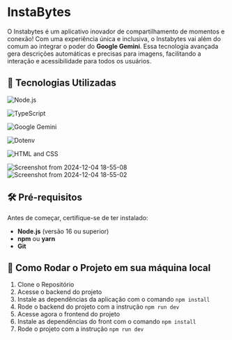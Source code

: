 # InstaBytes
O Instabytes é um aplicativo inovador de compartilhamento de momentos e conexão!
Com uma experiência única e inclusiva, o Instabytes vai além do comum ao integrar o poder do **Google Gemini**. Essa tecnologia avançada gera descrições automáticas e precisas para imagens, facilitando a interação e acessibilidade para todos os usuários.

## 🚀 Tecnologias Utilizadas

![Node.js](https://img.shields.io/badge/Node.js-339933?style=for-the-badge&logo=nodedotjs&logoColor=white)  

![TypeScript](https://img.shields.io/badge/TypeScript-007ACC?style=for-the-badge&logo=typescript&logoColor=white)  

![Google Gemini](https://img.shields.io/badge/Google%20Gemini-4285F4?style=for-the-badge&logo=google&logoColor=white)  
 
![Dotenv](https://img.shields.io/badge/.env-ecd53f?style=for-the-badge&logo=.env&logoColor=black)  

![HTML and CSS](https://img.shields.io/badge/HTML%20and%20CSS-orange?style=for-the-badge&logo=html5&logoColor=white)


![Screenshot from 2024-12-04 18-55-08](https://github.com/user-attachments/assets/1c678216-96b7-46ce-8ae4-bf56321800c1)
![Screenshot from 2024-12-04 18-55-02](https://github.com/user-attachments/assets/801a1480-2b03-4b7a-bffa-d2f435627cc1)


## 🛠️ Pré-requisitos  

Antes de começar, certifique-se de ter instalado:  

- **Node.js** (versão 16 ou superior)  
- **npm** ou **yarn**  
- **Git**

## 🚀 Como Rodar o Projeto em sua máquina local

1. Clone o Repositório  
2. Acesse o backend do projeto
3. Instale as dependências da aplicação com o comando `npm install`
4. Rode o backend do projeto com a instrução `npm run dev`
5. Acesse agora o frontend do projeto
6. Instale as dependências do front com o comando `npm install`
7. Rode o projeto com a instrução `npm run dev`


